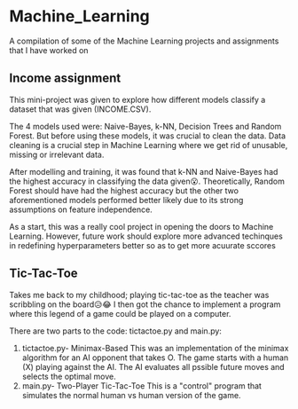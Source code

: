 # Machine_Learning
A compilation of some of the Machine Learning projects and assignments that I have worked on

## Income assignment

This mini-project was given to explore how different models classify a dataset that was given (INCOME.CSV).

The 4 models used were: Naive-Bayes, k-NN, Decision Trees and Random Forest. But before using these models, it was crucial to clean the data. Data cleaning is a crucial step in Machine Learning where we get rid of unusable, missing or irrelevant data.

After modelling and training, it was found that k-NN and Naive-Bayes had the highest accuracy in classifying the data given😮. Theoretically, Random Forest should have had the highest accuracy but the other two aforementioned models performed better likely due to its strong assumptions on feature independence.

As a start, this was a really cool project in opening the doors to Machine Learning. However, future work should explore more advanced techinques in redefining hyperparameters better so as to get more acuurate sccores

## Tic-Tac-Toe

Takes me back to my childhood; playing tic-tac-toe as the teacher was scribbling on the board😥😂
I then got the chance to implement a program where this legend of a game could be played on a computer.

There are two parts to the code: tictactoe.py and main.py:
1. tictactoe.py- Minimax-Based
   This was an implementation of the minimax algorithm for an AI opponent that takes O. The game starts with a       human (X) playing against the AI. The AI evaluates all pssible future moves and selects the optimal move.
2. main.py- Two-Player Tic-Tac-Toe
   This is a "control" program that simulates the normal human vs human version of the game.

